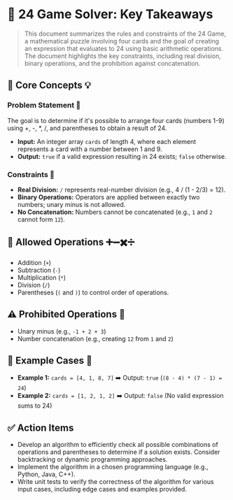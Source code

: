 # 🧮 24 Game Solver: Key Takeaways

> This document summarizes the rules and constraints of the 24 Game, a mathematical puzzle involving four cards and the goal of creating an expression that evaluates to 24 using basic arithmetic operations.  The document highlights the key constraints, including real division, binary operations, and the prohibition against concatenation.


## 🧠 Core Concepts 💡

### Problem Statement 🤔

The goal is to determine if it's possible to arrange four cards (numbers 1-9) using +, -, *, /, and parentheses to obtain a result of 24.

*   **Input:** An integer array `cards` of length 4, where each element represents a card with a number between 1 and 9.
*   **Output:** `true` if a valid expression resulting in 24 exists; `false` otherwise.

### Constraints 🚧

*   **Real Division:** `/` represents real-number division (e.g., 4 / (1 - 2/3) = 12).
*   **Binary Operations:** Operators are applied between exactly two numbers; unary minus is not allowed.
*   **No Concatenation:** Numbers cannot be concatenated (e.g.,  `1` and `2` cannot form `12`).


## 🧮 Allowed Operations ➕➖✖️➗

*   Addition (`+`)
*   Subtraction (`-`)
*   Multiplication (`*`)
*   Division (`/`)
*   Parentheses (`(` and `)`) to control order of operations.


## ⚠️ Prohibited Operations 🚫

*   Unary minus (e.g., `-1 + 2 + 3`)
*   Number concatenation (e.g., creating `12` from `1` and `2`)

## 🧪 Example Cases 🧪

*   **Example 1:** `cards = [4, 1, 8, 7]`  ➡️ Output: `true`  (`(8 - 4) * (7 - 1) = 24`)
*   **Example 2:** `cards = [1, 2, 1, 2]`  ➡️ Output: `false` (No valid expression sums to 24)


## ✅ Action Items

*   Develop an algorithm to efficiently check all possible combinations of operations and parentheses to determine if a solution exists.  Consider backtracking or dynamic programming approaches.
*   Implement the algorithm in a chosen programming language (e.g., Python, Java, C++).
*   Write unit tests to verify the correctness of the algorithm for various input cases, including edge cases and examples provided.
